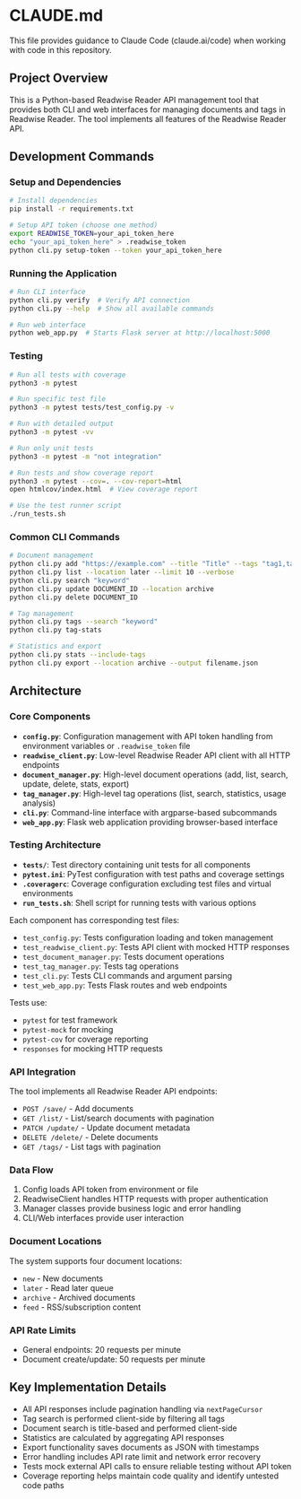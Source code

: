 # CLAUDE.md

This file provides guidance to Claude Code (claude.ai/code) when working with code in this repository.

## Project Overview

This is a Python-based Readwise Reader API management tool that provides both CLI and web interfaces for managing documents and tags in Readwise Reader. The tool implements all features of the Readwise Reader API.

## Development Commands

### Setup and Dependencies
```bash
# Install dependencies
pip install -r requirements.txt

# Setup API token (choose one method)
export READWISE_TOKEN=your_api_token_here
echo "your_api_token_here" > .readwise_token
python cli.py setup-token --token your_api_token_here
```

### Running the Application
```bash
# Run CLI interface
python cli.py verify  # Verify API connection
python cli.py --help  # Show all available commands

# Run web interface
python web_app.py  # Starts Flask server at http://localhost:5000
```

### Testing
```bash
# Run all tests with coverage
python3 -m pytest

# Run specific test file
python3 -m pytest tests/test_config.py -v

# Run with detailed output
python3 -m pytest -vv

# Run only unit tests
python3 -m pytest -m "not integration"

# Run tests and show coverage report
python3 -m pytest --cov=. --cov-report=html
open htmlcov/index.html  # View coverage report

# Use the test runner script
./run_tests.sh
```

### Common CLI Commands
```bash
# Document management
python cli.py add "https://example.com" --title "Title" --tags "tag1,tag2"
python cli.py list --location later --limit 10 --verbose
python cli.py search "keyword"
python cli.py update DOCUMENT_ID --location archive
python cli.py delete DOCUMENT_ID

# Tag management  
python cli.py tags --search "keyword"
python cli.py tag-stats

# Statistics and export
python cli.py stats --include-tags
python cli.py export --location archive --output filename.json
```

## Architecture

### Core Components

- **`config.py`**: Configuration management with API token handling from environment variables or `.readwise_token` file
- **`readwise_client.py`**: Low-level Readwise Reader API client with all HTTP endpoints
- **`document_manager.py`**: High-level document operations (add, list, search, update, delete, stats, export)
- **`tag_manager.py`**: High-level tag operations (list, search, statistics, usage analysis)
- **`cli.py`**: Command-line interface with argparse-based subcommands
- **`web_app.py`**: Flask web application providing browser-based interface

### Testing Architecture

- **`tests/`**: Test directory containing unit tests for all components
- **`pytest.ini`**: PyTest configuration with test paths and coverage settings
- **`.coveragerc`**: Coverage configuration excluding test files and virtual environments
- **`run_tests.sh`**: Shell script for running tests with various options

Each component has corresponding test files:
- `test_config.py`: Tests configuration loading and token management
- `test_readwise_client.py`: Tests API client with mocked HTTP responses
- `test_document_manager.py`: Tests document operations
- `test_tag_manager.py`: Tests tag operations
- `test_cli.py`: Tests CLI commands and argument parsing
- `test_web_app.py`: Tests Flask routes and web endpoints

Tests use:
- `pytest` for test framework
- `pytest-mock` for mocking
- `pytest-cov` for coverage reporting
- `responses` for mocking HTTP requests

### API Integration

The tool implements all Readwise Reader API endpoints:
- `POST /save/` - Add documents
- `GET /list/` - List/search documents with pagination
- `PATCH /update/` - Update document metadata
- `DELETE /delete/` - Delete documents  
- `GET /tags/` - List tags with pagination

### Data Flow

1. Config loads API token from environment or file
2. ReadwiseClient handles HTTP requests with proper authentication
3. Manager classes provide business logic and error handling
4. CLI/Web interfaces provide user interaction

### Document Locations

The system supports four document locations:
- `new` - New documents
- `later` - Read later queue
- `archive` - Archived documents  
- `feed` - RSS/subscription content

### API Rate Limits

- General endpoints: 20 requests per minute
- Document create/update: 50 requests per minute

## Key Implementation Details

- All API responses include pagination handling via `nextPageCursor`
- Tag search is performed client-side by filtering all tags
- Document search is title-based and performed client-side
- Statistics are calculated by aggregating API responses
- Export functionality saves documents as JSON with timestamps
- Error handling includes API rate limit and network error recovery
- Tests mock external API calls to ensure reliable testing without API token
- Coverage reporting helps maintain code quality and identify untested code paths